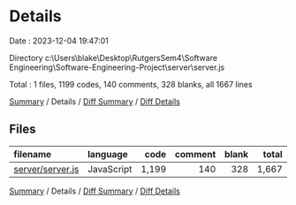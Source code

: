 # Details

Date : 2023-12-04 19:47:01

Directory c:\\Users\\blake\\Desktop\\RutgersSem4\\Software Engineering\\Software-Engineering-Project\\server\\server.js

Total : 1 files,  1199 codes, 140 comments, 328 blanks, all 1667 lines

[Summary](results.md) / Details / [Diff Summary](diff.md) / [Diff Details](diff-details.md)

## Files
| filename | language | code | comment | blank | total |
| :--- | :--- | ---: | ---: | ---: | ---: |
| [server/server.js](/server/server.js) | JavaScript | 1,199 | 140 | 328 | 1,667 |

[Summary](results.md) / Details / [Diff Summary](diff.md) / [Diff Details](diff-details.md)